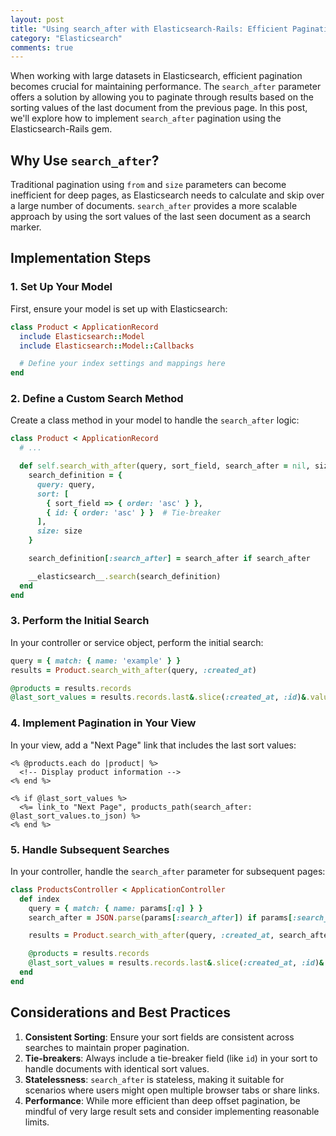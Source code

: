 ```yaml
---
layout: post
title: "Using search_after with Elasticsearch-Rails: Efficient Pagination for Large Datasets"
category: "Elasticsearch"
comments: true
---
```


When working with large datasets in Elasticsearch, efficient pagination becomes crucial for maintaining performance. The `search_after` parameter offers a solution by allowing you to paginate through results based on the sorting values of the last document from the previous page. In this post, we'll explore how to implement `search_after` pagination using the Elasticsearch-Rails gem.

## Why Use `search_after`?

Traditional pagination using `from` and `size` parameters can become inefficient for deep pages, as Elasticsearch needs to calculate and skip over a large number of documents. `search_after` provides a more scalable approach by using the sort values of the last seen document as a search marker.

## Implementation Steps

### 1. Set Up Your Model

First, ensure your model is set up with Elasticsearch:

```ruby
class Product < ApplicationRecord
  include Elasticsearch::Model
  include Elasticsearch::Model::Callbacks

  # Define your index settings and mappings here
end
```

### 2. Define a Custom Search Method

Create a class method in your model to handle the `search_after` logic:

```ruby
class Product < ApplicationRecord
  # ...

  def self.search_with_after(query, sort_field, search_after = nil, size = 20)
    search_definition = {
      query: query,
      sort: [
        { sort_field => { order: 'asc' } },
        { id: { order: 'asc' } }  # Tie-breaker
      ],
      size: size
    }

    search_definition[:search_after] = search_after if search_after

    __elasticsearch__.search(search_definition)
  end
end
```

### 3. Perform the Initial Search

In your controller or service object, perform the initial search:

```ruby
query = { match: { name: 'example' } }
results = Product.search_with_after(query, :created_at)

@products = results.records
@last_sort_values = results.records.last&.slice(:created_at, :id)&.values
```

### 4. Implement Pagination in Your View

In your view, add a "Next Page" link that includes the last sort values:

```erb
<% @products.each do |product| %>
  <!-- Display product information -->
<% end %>

<% if @last_sort_values %>
  <%= link_to "Next Page", products_path(search_after: @last_sort_values.to_json) %>
<% end %>
```

### 5. Handle Subsequent Searches

In your controller, handle the `search_after` parameter for subsequent pages:

```ruby
class ProductsController < ApplicationController
  def index
    query = { match: { name: params[:q] } }
    search_after = JSON.parse(params[:search_after]) if params[:search_after]

    results = Product.search_with_after(query, :created_at, search_after)

    @products = results.records
    @last_sort_values = results.records.last&.slice(:created_at, :id)&.values
  end
end
```

## Considerations and Best Practices

1. **Consistent Sorting**: Ensure your sort fields are consistent across searches to maintain proper pagination.
2. **Tie-breakers**: Always include a tie-breaker field (like `id`) in your sort to handle documents with identical sort values.
3. **Statelessness**: `search_after` is stateless, making it suitable for scenarios where users might open multiple browser tabs or share links.
4. **Performance**: While more efficient than deep offset pagination, be mindful of very large result sets and consider implementing reasonable limits.
